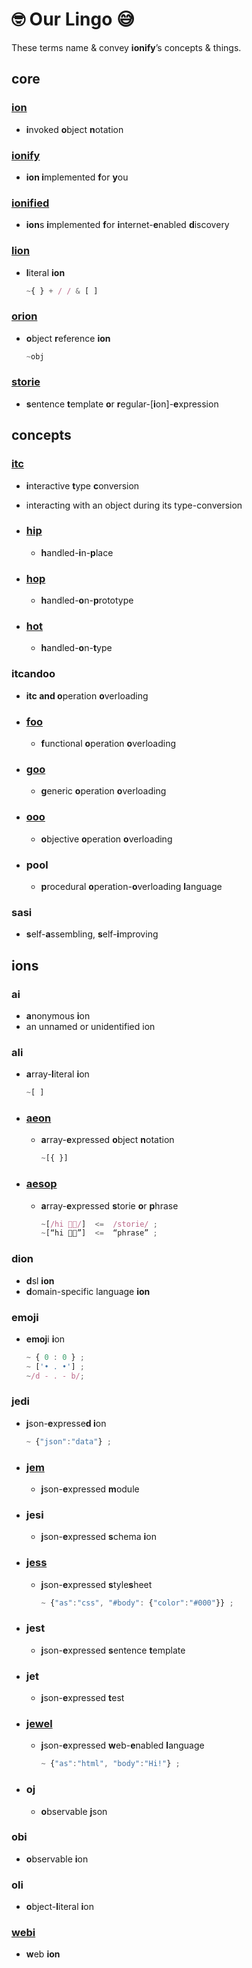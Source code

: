 # 🤓 Our Lingo 😅

These terms name & convey **ionify**’s concepts & things.

## core

### [ion](ions/ion.md)

- **i**nvoked **o**bject **n**otation

### [ionify](README.md)

- **ion i**mplemented **f**or **y**ou

### [ionified](https://ionified.net/)

- **ion**s **i**mplemented **f**or **i**nternet-**e**nabled **d**iscovery

### [lion](ions/lions.md)

- **l**iteral **ion**

  ```js
  ~{ } + / / & [ ]
  ```

### [orion](ions/ion.md#form)

- **o**bject **r**eference **ion**

    ```js
    ~obj
    ```


### [storie](ions/stories.md)

- **s**entence **t**emplate **o**r **r**egular-[**i**on]-**e**xpression

## concepts

### [itc](ions/ion.md#function)

- **i**nteractive **t**ype **c**onversion
 - interacting with an object during its type-conversion

- ### [hip](ions/ion.md#javascript)

  - **h**andled-**i**n-**p**lace

- ### [hop](ions/ion.md#function)

  - **h**andled-**o**n-**p**rototype

- ### [hot](ions/ion.md#java)

  - **h**andled-**o**n-**t**ype

### itcandoo

- **itc and o**peration **o**verloading

- ### [foo](ions/ion.md#other-languages)

  - **f**unctional **o**peration **o**verloading

- ### [goo](ions/ion.md#other-languages)

  - **g**eneric **o**peration **o**verloading

- ### [ooo](ions/ion.md#python)

  - **o**bjective **o**peration **o**verloading

- ### pool

  - **p**rocedural **o**peration-**o**verloading **l**anguage

### sasi

- **s**elf-**a**ssembling, **s**elf-**i**mproving

## ions

### ai

- **a**nonymous **i**on
- an unnamed or unidentified ion

### ali

- **a**rray-**l**iteral **i**on

    ```js
    ~[ ]
    ```

- ### [aeon](ions/lions.md#aeons)

  - **a**rray-**e**xpressed **o**bject **n**otation
 
    ```js
    ~[{ }]
    ```

- ### [aesop](ions/aesop.md)

  - **a**rray-**e**xpressed **s**torie **o**r **p**hrase

    ```js
    ~[/hi 👋🏾/]  <=  /storie/ ;
    ~[“hi 👋🏾”]  <=  “phrase” ;
    ```

### dion

- **d**sl **ion**
- **d**omain-specific language **ion**

### emoji

  - **emoj**i **i**on

    ```js
    ~ { 0 : 0 } ;
    ~ ['• . •'] ;
    ~/d - . - b/;
    ```

### jedi

- **j**son-**e**xpresse**d i**on

  ```js
  ~ {"json":"data"} ;
  ```

- ### [jem](ions/jems.md)

  - **j**son-**e**xpressed **m**odule

- ### jesi

  - **j**son-**e**xpressed **s**chema **i**on

- ### [jess](ions/jess.md)

  - **j**son-**e**xpressed **s**tyle**s**heet

    ```js
    ~ {"as":"css", "#body": {"color":"#000"}} ;
    ```

- ### jest

  - **j**son-**e**xpressed **s**entence **t**emplate

- ### jet

  - **j**son-**e**xpressed **t**est

- ### [jewel](ions/jewels.md)

  - **j**son-**e**xpressed **w**eb-**e**nabled **l**anguage

    ```javascript
    ~ {"as":"html", "body":"Hi!"} ;
    ```

- ### oj

  - **o**bservable **j**son

### obi

- **o**bservable **i**on

### oli

- **o**bject-**l**iteral **i**on

### [webi](ions/webi.md)

- **w**eb **ion**


